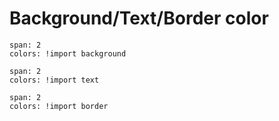 # Background/Text/Border color
```color-palette
span: 2
colors: !import background
```
```color-palette
span: 2
colors: !import text
```
```color-palette
span: 2
colors: !import border
```